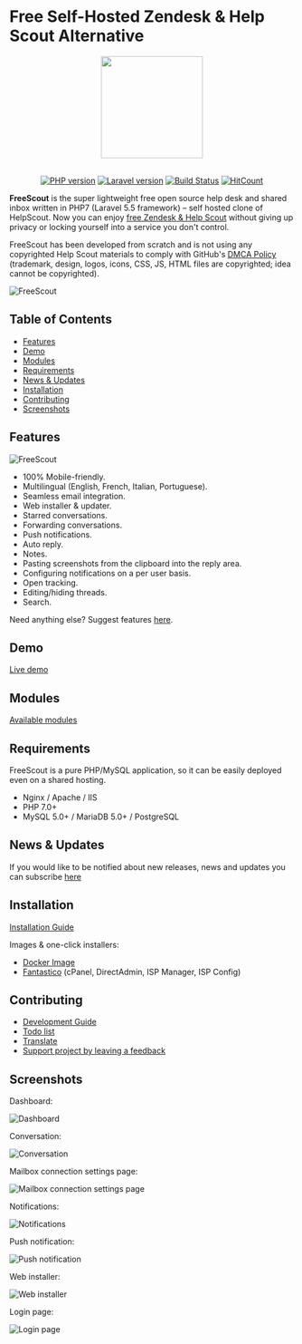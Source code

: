 # Free Self-Hosted Zendesk & Help Scout Alternative

<div align="center">

<img src="https://raw.githubusercontent.com/freescout-helpdesk/freescout/master/public/img/logo-300.png" width="180" height="180" />
<br/><br/>

[![PHP version](https://freescout-helpdesk.github.io/img/badges/PHP-7.0%2B-blue.svg)](https://github.com/freescout-helpdesk/freescout#requirements) [![Laravel version](https://freescout-helpdesk.github.io/img/badges/Laravel-5.5-blue.svg)](https://github.com/freescout-helpdesk/freescout#requirements) 
[![Build Status](https://freescout-helpdesk.github.io/img/badges/travis.svg)](https://freescout-helpdesk.github.io/img/badges/travis.svg) [![HitCount](http://hits.dwyl.io/freescout-helpdesk/freescout.svg)](http://hits.dwyl.io/freescout-helpdesk/freescout)

</div>

**FreeScout** is the super lightweight free open source help desk and shared inbox written in PHP7 (Laravel 5.5 framework) – self hosted clone of HelpScout. Now you can enjoy [free Zendesk & Help Scout](https://freescout.net) without giving up privacy or locking yourself into a service you don't control.

FreeScout has been developed from scratch and is not using any copyrighted Help Scout materials to comply with GitHub's [DMCA Policy](https://help.github.com/articles/dmca-takedown-policy/) (trademark, design, logos, icons, CSS, JS, HTML files are copyrighted; idea cannot be copyrighted).

![FreeScout](https://freescout-helpdesk.github.io/img/screenshots/screenshot.png)

## Table of Contents
   * [Features](#features)
   * [Demo](#demo)
   * [Modules](#modules)
   * [Requirements](#requirements)
   * [News & Updates](#news--updates)
   * [Installation](#installation)
   * [Contributing](#contributing)
   * [Screenshots](#screenshots)

## Features

![FreeScout](https://raw.githubusercontent.com/freescout-helpdesk/freescout/master/public/img/banner.png)

  * 100% Mobile-friendly.
  * Multilingual (English, French, Italian, Portuguese).
  * Seamless email integration.
  * Web installer & updater.
  * Starred conversations.
  * Forwarding conversations.
  * Push notifications.
  * Auto reply.
  * Notes.
  * Pasting screenshots from the clipboard into the reply area.
  * Configuring notifications on a per user basis.
  * Open tracking.
  * Editing/hiding threads.
  * Search.

Need anything else? Suggest features [here](https://feedback.userreport.com/25a3cb5f-e4bd-4470-b6f3-79fcfaa8e90f/#ideas/popular).

## Demo

[Live demo](https://demo.freescout.net)

## Modules

[Available modules](https://freescout.net/modules/)

## Requirements

FreeScout is a pure PHP/MySQL application, so it can be easily deployed even on a shared hosting.

  * Nginx / Apache / IIS
  * PHP 7.0+
  * MySQL 5.0+ / MariaDB 5.0+ / PostgreSQL

## News & Updates

If you would like to be notified about new releases, news and updates you can subscribe [here](https://feedburner.google.com/fb/a/mailverify?uri=freescout)

## Installation

[Installation Guide](https://github.com/freescout-helpdesk/freescout/wiki/Installation-Guide)

Images & one-click installers:

* [Docker Image](http://freescout.net/docker/)
* [Fantastico](http://ff3.netenberg.com/visitors/scripts/freescout/view) (cPanel, DirectAdmin, ISP Manager, ISP Config)

## Contributing

* [Development Guide](https://github.com/freescout-helpdesk/freescout/wiki/Development-Guide)
* [Todo list](https://github.com/freescout-helpdesk/freescout/labels/help%20wanted)
* [Translate](https://github.com/freescout-helpdesk/freescout/wiki/Translate)
* [Support project by leaving a feedback](https://github.com/freescout-helpdesk/freescout/wiki#support-project)

## Screenshots

Dashboard:

![Dashboard](https://freescout-helpdesk.github.io/img/screenshots/dashboard.png)

Conversation:

![Conversation](https://freescout-helpdesk.github.io/img/screenshots/conversation.png)


Mailbox connection settings page:

![Mailbox connection settings page](https://freescout-helpdesk.github.io/img/screenshots/mailbox-connection.png)

Notifications:

![Notifications](https://freescout-helpdesk.github.io/img/screenshots/notifications.png)

Push notification:

![Push notification](https://freescout-helpdesk.github.io/img/screenshots/push.png)

Web installer:

![Web installer](https://freescout-helpdesk.github.io/img/screenshots/installer.png)

Login page:

![Login page](https://freescout-helpdesk.github.io/img/screenshots/freescout-login.png)